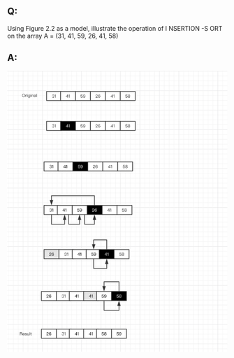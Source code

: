 ## Q:
Using Figure 2.2 as a model, illustrate the operation of I NSERTION -S ORT on the array A = (31, 41, 59, 26, 41, 58)
## A:
![](https://raw.githubusercontent.com/KnewHow/FPAlgorithms/master/problem-solution/chapter02-basic-algorithms/img/2.1-1.png)
